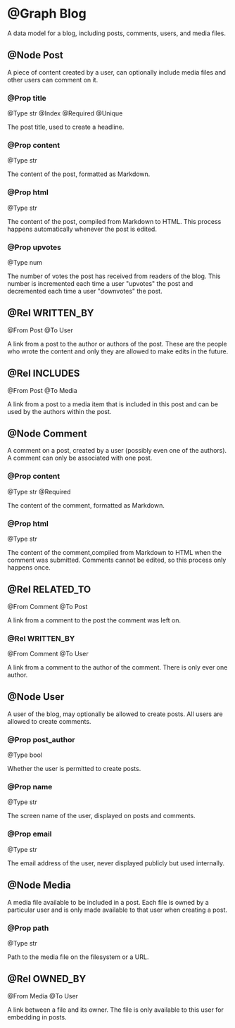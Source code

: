 # @Graph Blog
A data model for a blog, including posts, comments, users, and media files.

## @Node Post
A piece of content created by a user, can optionally include media files and
other users can comment on it.

### @Prop title

@Type str
@Index
@Required
@Unique

The post title, used to create a headline.

### @Prop content

@Type str

The content of the post, formatted as Markdown.

### @Prop html

@Type str

The content of the post, compiled from Markdown to HTML. This process happens
automatically whenever the post is edited.

### @Prop upvotes

@Type num

The number of votes the post has received from readers of the blog. This number
is incremented each time a user "upvotes" the post and decremented each time a
user "downvotes" the post.

## @Rel WRITTEN_BY

@From Post
@To User

A link from a post to the author or authors of the post. These are the people
who wrote the content and only they are allowed to make edits in the future.

## @Rel INCLUDES

@From Post
@To Media

A link from a post to a media item that is included in this post and can be used
by the authors within the post.

## @Node Comment
A comment on a post, created by a user (possibly even one of the authors).
A comment can only be associated with one post.

### @Prop content

@Type str
@Required

The content of the comment, formatted as Markdown.

### @Prop html

@Type str

The content of the comment,compiled from Markdown to HTML when the comment was
submitted. Comments cannot be edited, so this process only happens once.

## @Rel RELATED_TO

@From Comment
@To Post

A link from a comment to the post the comment was left on.

### @Rel WRITTEN_BY

@From Comment
@To User

A link from a comment to the author of the comment. There is only ever one
author.

## @Node User
A user of the blog, may optionally be allowed to create posts. All users are
allowed to create comments.

### @Prop post_author

@Type bool

Whether the user is permitted to create posts.

### @Prop name

@Type str

The screen name of the user, displayed on posts and comments.

### @Prop email

@Type str

The email address of the user, never displayed publicly but used internally.

## @Node Media
A media file available to be included in a post. Each file is owned by a
particular user and is only made available to that user when creating a post.

### @Prop path

@Type str

Path to the media file on the filesystem or a URL.

## @Rel OWNED_BY

@From Media
@To User

A link between a file and its owner. The file is only available to this user for
embedding in posts.
